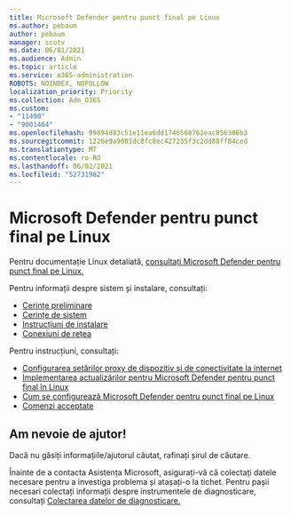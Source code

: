```yaml
---
title: Microsoft Defender pentru punct final pe Linux
ms.author: pebaum
author: pebaum
manager: scotv
ms.date: 06/01/2021
ms.audience: Admin
ms.topic: article
ms.service: o365-administration
ROBOTS: NOINDEX, NOFOLLOW
localization_priority: Priority
ms.collection: Adm_O365
ms.custom:
- "11490"
- "9001464"
ms.openlocfilehash: 99894d83c51e11ea6dd1746568762eac856306b3
ms.sourcegitcommit: 1226e9a9601dc8fc8ec427235f3c2dd88ff84ced
ms.translationtype: MT
ms.contentlocale: ro-RO
ms.lasthandoff: 06/02/2021
ms.locfileid: "52731982"
---
```

# <a name="microsoft-defender-for-endpoint-on-linux"></a>Microsoft Defender pentru punct final pe Linux

Pentru documentație Linux detaliată, [consultați Microsoft Defender pentru punct final pe Linux.](/microsoft-365/security/defender-endpoint/microsoft-defender-endpoint-linux)

Pentru informații despre sistem și instalare, consultați:

- [Cerințe preliminare](/microsoft-365/security/defender-endpoint/microsoft-defender-endpoint-linux#prerequisites)
- [Cerințe de sistem](/microsoft-365/security/defender-endpoint/microsoft-defender-endpoint-linux#system-requirements)
- [Instrucțiuni de instalare](/microsoft-365/security/defender-endpoint/microsoft-defender-endpoint-linux#installation-instructions)
- [Conexiuni de rețea](/microsoft-365/security/defender-endpoint/microsoft-defender-endpoint-linux#network-connections)

Pentru instrucțiuni, consultați:

- [Configurarea setărilor proxy de dispozitiv și de conectivitate la internet](/microsoft-365/security/defender-endpoint/configure-proxy-internet#enable-access-to-microsoft-defender-atp-service-urls-in-the-proxy-server)
- [Implementarea actualizărilor pentru Microsoft Defender pentru punct final în Linux](/microsoft-365/security/defender-endpoint/linux-updates)
- [Cum se configurează Microsoft Defender pentru punct final pe Linux](/microsoft-365/security/defender-endpoint/microsoft-defender-endpoint-linux#how-to-configure-microsoft-defender-for-endpoint-on-linux)
- [Comenzi acceptate](/microsoft-365/security/defender-endpoint/linux-resources#supported-commands)

## <a name="i-need-help"></a>Am nevoie de ajutor!

Dacă nu găsiți informațiile/ajutorul căutat, rafinați șirul de căutare.

Înainte de a contacta Asistența Microsoft, asigurați-vă că colectați datele necesare pentru a investiga problema și atașați-o la tichet. Pentru pașii necesari colectați informații despre instrumentele de diagnosticare, consultați [Colectarea datelor de diagnosticare.](/microsoft-365/security/defender-endpoint/linux-resources#collect-diagnostic-information)